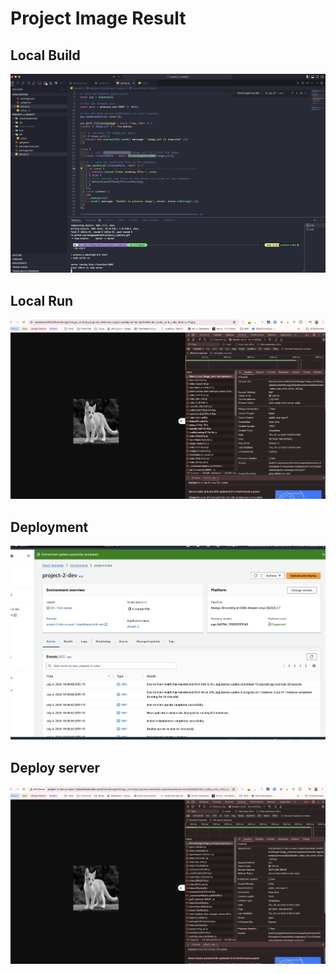 # Project Image Result

## Local Build

![local build](./2.png)

## Local Run

![local run](./3.png)

## Deployment

![local run](./4.png)

## Deploy server

![local run](./1.png)
